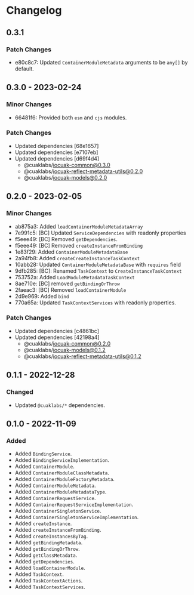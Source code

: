 # Changelog

## 0.3.1

### Patch Changes

- e80c8c7: Updated `ContainerModuleMetadata` arguments to be `any[]` by default.

## 0.3.0 - 2023-02-24

### Minor Changes

- 66481f6: Provided both `esm` and `cjs` modules.

### Patch Changes

- Updated dependencies [68e1657]
- Updated dependencies [e7107eb]
- Updated dependencies [d69f4d4]
  - @cuaklabs/iocuak-common@0.3.0
  - @cuaklabs/iocuak-reflect-metadata-utils@0.2.0
  - @cuaklabs/iocuak-models@0.2.0

## 0.2.0 - 2023-02-05

### Minor Changes

- ab875a3: Added `loadContainerModuleMetadataArray`
- 7e991c5: [BC] Updated `ServiceDependencies` with readonly properties
- f5eee49: [BC] Removed `getDependencies`.
- f5eee49: [BC] Removed `createInstanceFromBinding`
- 1e83f29: Added `ContainerModuleMetadataBase`
- 2a94fb8: Added `createCreateInstanceTaskContext`
- 10abb28: Updated `ContainerModuleMetadataBase` with `requires` field
- 9dfb285: [BC]: Renamed `TaskContext` to `CreateInstanceTaskContext`
- 753752a: Added `LoadModuleMetadataTaskContext`
- 8ae710e: [BC] removed `getBindingOrThrow`
- 2faeac3: [BC] Removed `loadContainerModule`
- 2d9e969: Added `bind`
- 770a65a: Updated `TaskContextServices` with readonly properties.

### Patch Changes

- Updated dependencies [c4861bc]
- Updated dependencies [42198a4]
  - @cuaklabs/iocuak-common@0.2.0
  - @cuaklabs/iocuak-models@0.1.2
  - @cuaklabs/iocuak-reflect-metadata-utils@0.1.2

## 0.1.1 - 2022-12-28

### Changed

- Updated `@cuaklabs/*` dependencies.

## 0.1.0 - 2022-11-09

### Added

- Added `BindingService`.
- Added `BindingServiceImplementation`.
- Added `ContainerModule`.
- Added `ContainerModuleClassMetadata`.
- Added `ContainerModuleFactoryMetadata`.
- Added `ContainerModuleMetadata`.
- Added `ContainerModuleMetadataType`.
- Added `ContainerRequestService`.
- Added `ContainerRequestServiceImplementation`.
- Added `ContainerSingletonService`.
- Added `ContainerSingletonServiceImplementation`.
- Added `createInstance`.
- Added `createInstanceFromBinding`.
- Added `createInstancesByTag`.
- Added `getBindingMetadata`.
- Added `getBindingOrThrow`.
- Added `getClassMetadata`.
- Added `getDependencies`.
- Added `loadContainerModule`.
- Added `TaskContext`.
- Added `TaskContextActions`.
- Added `TaskContextServices`.
